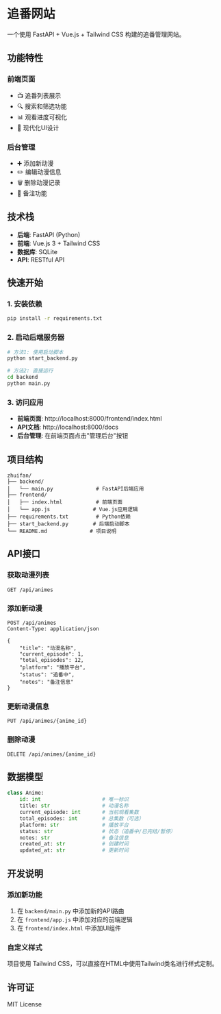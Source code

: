 # 追番网站

一个使用 FastAPI + Vue.js + Tailwind CSS 构建的追番管理网站。

## 功能特性

### 前端页面
- 📺 追番列表展示
- 🔍 搜索和筛选功能
- 📊 观看进度可视化
- 🎨 现代化UI设计

### 后台管理
- ➕ 添加新动漫
- ✏️ 编辑动漫信息
- 🗑️ 删除动漫记录
- 📝 备注功能

## 技术栈

- **后端**: FastAPI (Python)
- **前端**: Vue.js 3 + Tailwind CSS
- **数据库**: SQLite
- **API**: RESTful API

## 快速开始

### 1. 安装依赖

```bash
pip install -r requirements.txt
```

### 2. 启动后端服务器

```bash
# 方法1: 使用启动脚本
python start_backend.py

# 方法2: 直接运行
cd backend
python main.py
```

### 3. 访问应用

- **前端页面**: http://localhost:8000/frontend/index.html
- **API文档**: http://localhost:8000/docs
- **后台管理**: 在前端页面点击"管理后台"按钮

## 项目结构

```
zhuifan/
├── backend/
│   └── main.py              # FastAPI后端应用
├── frontend/
│   ├── index.html           # 前端页面
│   └── app.js              # Vue.js应用逻辑
├── requirements.txt         # Python依赖
├── start_backend.py        # 后端启动脚本
└── README.md              # 项目说明
```

## API接口

### 获取动漫列表
```
GET /api/animes
```

### 添加新动漫
```
POST /api/animes
Content-Type: application/json

{
    "title": "动漫名称",
    "current_episode": 1,
    "total_episodes": 12,
    "platform": "播放平台",
    "status": "追番中",
    "notes": "备注信息"
}
```

### 更新动漫信息
```
PUT /api/animes/{anime_id}
```

### 删除动漫
```
DELETE /api/animes/{anime_id}
```

## 数据模型

```python
class Anime:
    id: int                    # 唯一标识
    title: str                 # 动漫名称
    current_episode: int       # 当前观看集数
    total_episodes: int        # 总集数（可选）
    platform: str              # 播放平台
    status: str                # 状态（追番中/已完结/暂停）
    notes: str                 # 备注信息
    created_at: str            # 创建时间
    updated_at: str            # 更新时间
```

## 开发说明

### 添加新功能
1. 在 `backend/main.py` 中添加新的API路由
2. 在 `frontend/app.js` 中添加对应的前端逻辑
3. 在 `frontend/index.html` 中添加UI组件

### 自定义样式
项目使用 Tailwind CSS，可以直接在HTML中使用Tailwind类名进行样式定制。

## 许可证

MIT License 